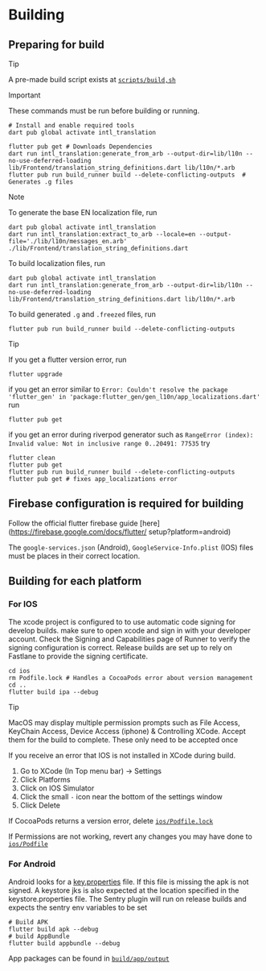# Building

## Preparing for build

> [!TIP]
> A pre-made build script exists at [`scripts/build,sh`](Scripts/build.sh)

> [!IMPORTANT]
> These commands must be run before building or running.
>
> ```shell
> # Install and enable required tools
> dart pub global activate intl_translation
> 
> flutter pub get # Downloads Dependencies
> dart run intl_translation:generate_from_arb --output-dir=lib/l10n --no-use-deferred-loading lib/Frontend/translation_string_definitions.dart lib/l10n/*.arb
> flutter pub run build_runner build --delete-conflicting-outputs  # Generates .g files
> ```

> [!NOTE]
> To generate the base EN localization file, run
>
> ```shell
> dart pub global activate intl_translation
> dart run intl_translation:extract_to_arb --locale=en --output-file='./lib/l10n/messages_en.arb' ./lib/Frontend/translation_string_definitions.dart
> ```
>
> To build localization files, run
>
> ```shell
> dart pub global activate intl_translation
> dart run intl_translation:generate_from_arb --output-dir=lib/l10n --no-use-deferred-loading lib/Frontend/translation_string_definitions.dart lib/l10n/*.arb
> ```
>
> To build generated `.g` and `.freezed` files, run
>
> ```shell
> flutter pub run build_runner build --delete-conflicting-outputs
> ```

> [!TIP]
> If you get a flutter version error, run
>
> ```shell
> flutter upgrade
> ```
>
> if you get an error similar to `Error: Couldn't resolve the package 'flutter_gen' in 'package:flutter_gen/gen_l10n/app_localizations.dart'` run
>
> ```
> flutter pub get
> ```
>
> if you get an error during riverpod generator such as `RangeError (index): Invalid value: Not in inclusive range 0..20491: 77535` try
>
> ```shell
> flutter clean
> flutter pub get
> flutter pub run build_runner build --delete-conflicting-outputs
> flutter pub get # fixes app_localizations error
> ```

## Firebase configuration is required for building

Follow the official flutter firebase guide [here](https://firebase.google.com/docs/flutter/
setup?platform=android)

The `google-services.json` (Android), `GoogleService-Info.plist` (IOS) files must be places in their correct location.

## Building for each platform

### For IOS

The xcode project is configured to to use automatic code signing for develop builds. make sure to open xcode and sign in with your developer account. Check the Signing and Capabilities page of Runner to verify the signing configuration is correct. Release builds are set up to rely on Fastlane to provide the signing certificate.

```shell
cd ios
rm Podfile.lock # Handles a CocoaPods error about version management
cd ..
flutter build ipa --debug
```

> [!TIP]
> MacOS may display multiple permission prompts such as File Access, KeyChain Access, Device Access (iphone) & Controlling XCode. Accept them for the build to complete. These only need to be accepted once
>
> If you receive an error that IOS is not installed in XCode during build.
> 1. Go to XCode (In Top menu bar) -> Settings
> 2. Click Platforms
> 3. Click on IOS Simulator
> 4. Click the small `-` icon near the bottom of the settings window
> 5. Click Delete
>
> If CocoaPods returns a version error, delete [`ios/Podfile.lock`](ios/Podfile.lock)
>
> If Permissions are not working, revert any changes you may have done to [`ios/Podfile`](ios/Podfile)

### For Android

Android looks for a [key.properties](android/key.example.properties) file.
If this file is missing the apk is not signed.
A keystore jks is also expected at the location specified in the keystore.properties file.
The Sentry plugin will run on release builds and expects the sentry env variables to be set

```shell
# Build APK
flutter build apk --debug
# build AppBundle
flutter build appbundle --debug
```

App packages can be found in [`build/app/output`](build/app/outputs/)
